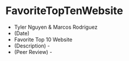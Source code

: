 # FavoriteTopTenWebsite
- Tyler Nguyen & Marcos Rodriguez
- (Date)
- Favorite Top 10 Website
- (Description) - 
- (Peer Review) - 

